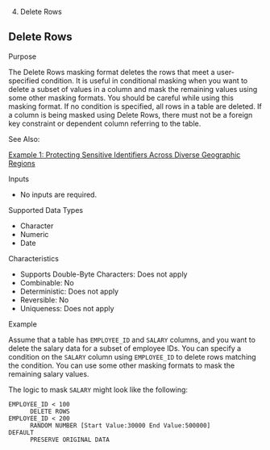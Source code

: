   4. Delete Rows

## Delete Rows

Purpose

The Delete Rows masking format deletes the rows that meet a user-specified
condition. It is useful in conditional masking when you want to delete a
subset of values in a column and mask the remaining values using some other
masking formats. You should be careful while using this masking format. If no
condition is specified, all rows in a table are deleted. If a column is being
masked using Delete Rows, there must not be a foreign key constraint or
dependent column referring to the table.

See Also:

[Example 1: Protecting Sensitive Identifiers Across Diverse Geographic
Regions](conditional-masking.html#GUID-3C52EE0C-9FBE-498D-AC8F-B59C259A93C0
"Learn how conditional masking can be used to mask unique personal identifiers
based on country.")

Inputs

  * No inputs are required.

Supported Data Types

  * Character
  * Numeric
  * Date

Characteristics

  * Supports Double-Byte Characters: Does not apply
  * Combinable: No
  * Deterministic: Does not apply
  * Reversible: No
  * Uniqueness: Does not apply

Example

Assume that a table has `EMPLOYEE_ID` and `SALARY` columns, and you want to
delete the salary data for a subset of employee IDs. You can specify a
condition on the `SALARY` column using `EMPLOYEE_ID` to delete rows matching
the condition. You can use some other masking formats to mask the remaining
salary values.

The logic to mask `SALARY` might look like the following:

    
    
    EMPLOYEE_ID < 100   
          DELETE ROWS
    EMPLOYEE_ID < 200
          RANDOM NUMBER [Start Value:30000 End Value:500000]
    DEFAULT
          PRESERVE ORIGINAL DATA
